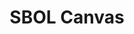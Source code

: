 ---
# Display name
title: SBOL Canvas

# Username (this should match the folder name)
authors:
- SBOL Canvas

#Author Names (alternative spellings etc)
names:
- SBOL Canvas

#Link to this when clicking on tool icons
toolurl: https://sbolcanvas.org/canvas/


# Is this the primary user of the site?
superuser: false

projects:
- SBOLCavas is a web application for creation and editing of genetic constructs using the SBOL data and visual standard. SBOLCanvas allows a user to create a genetic design from start to finish, with the option to incorporate existing SBOL data from a SynBioHub repository.

# Short bio (displayed in user profile at end of posts)
# bio: My research interests include distributed robotics, mobile computing and programmable matter.

# Social/Academic Networking
# For available icons, see: https://sourcethemes.com/academic/docs/page-builder/#icons
#   For an email link, use "fas" icon pack, "envelope" icon, and a link in the
#   form "mailto:your-email@example.com" or "#contact" for contact widget.
social:
- icon: star
  icon_pack: fas
  link: https://sbolcanvas.org/canvas/
- icon: docker
  icon_pack: fab
  link: https://hub.docker.com/r/samuelfbridge/sbolcanvas_1.0
- icon: github
  icon_pack: fab
  link: https://github.com/SynBioDex/SBOLCanvas
- icon: file-alt
  icon_pack: fas
  link: https://sbolcanvas.org/canvas/tutorial


# Organizational groups that you belong to (for People widget)
#   Set this to `[]` or comment out if you are not using People widget.
user_groups:
- Tools

research_area: true

# research_area_tags:
# - iBioSim
---